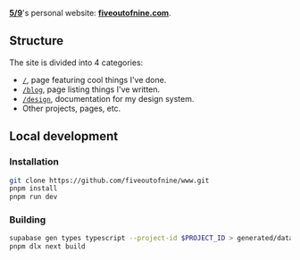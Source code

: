 [**5/9**](https://x.com/fiveoutofnine)'s personal website: [**fiveoutofnine.com**](https://fiveoutofnine.com).

## Structure

The site is divided into 4 categories:

- [`/`](https://fiveoutofnine.com), page featuring cool things I've done.
- [`/blog`](https://fiveoutofnine.com/blog), page listing things I've written.
- [`/design`](https://fiveoutofnine.com/design), documentation for my design system.
- Other projects, pages, etc.

## Local development

### Installation

```sh
git clone https://github.com/fiveoutofnine/www.git
pnpm install
pnpm run dev
```

### Building

```sh
supabase gen types typescript --project-id $PROJECT_ID > generated/database.types.ts
pnpm dlx next build
```
